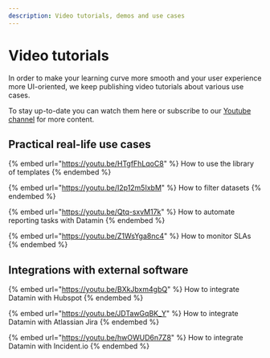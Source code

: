 ```yaml
---
description: Video tutorials, demos and use cases
---
```


# Video tutorials

In order to make your learning curve more smooth and your user experience more UI-oriented, we keep publishing video tutorials about various use cases.&#x20;

To stay up-to-date you can watch them here or subscribe to our [Youtube channel](https://www.youtube.com/channel/UCbrmYg0YhbqUVlUVX1QIg9w) for more content.

## Practical real-life use cases

{% embed url="https://youtu.be/HTgfFhLqoC8" %}
How to use the library of templates
{% endembed %}

{% embed url="https://youtu.be/I2p12m5IxbM" %}
How to filter datasets
{% endembed %}

{% embed url="https://youtu.be/Qtq-sxvM17k" %}
How to automate reporting tasks with Datamin
{% endembed %}

{% embed url="https://youtu.be/Z1WsYga8nc4" %}
How to monitor SLAs
{% endembed %}

## Integrations with external software

{% embed url="https://youtu.be/BXkJbxm4gbQ" %}
How to integrate Datamin with Hubspot
{% endembed %}

{% embed url="https://youtu.be/JDTawGqBK_Y" %}
How to integrate Datamin with Atlassian Jira
{% endembed %}

{% embed url="https://youtu.be/hwOWUD6n7Z8" %}
How to integrate Datamin with Incident.io
{% endembed %}
